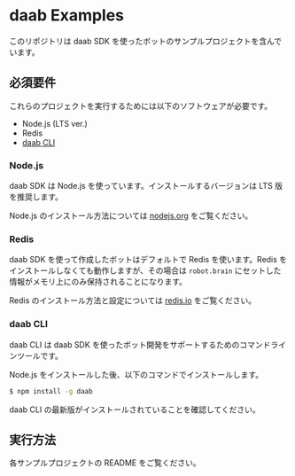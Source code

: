 # daab Examples
このリポジトリは daab SDK を使ったボットのサンプルプロジェクトを含んでいます。

## 必須要件
これらのプロジェクトを実行するためには以下のソフトウェアが必要です。
- Node.js (LTS ver.)
- Redis
- [daab CLI](https://github.com/lisb/daab)

### Node.js
daab SDK は Node.js を使っています。インストールするバージョンは LTS 版を推奨します。

Node.js のインストール方法については [nodejs.org](https://nodejs.org/) をご覧ください。

### Redis
daab SDK を使って作成したボットはデフォルトで Redis を使います。Redis をインストールしなくても動作しますが、その場合は `robot.brain` にセットした情報がメモリ上にのみ保持されることになります。

Redis のインストール方法と設定については [redis.io](https://redis.io/) をご覧ください。

### daab CLI
daab CLI は daab SDK を使ったボット開発をサポートするためのコマンドラインツールです。

Node.js をインストールした後、以下のコマンドでインストールします。
```sh
$ npm install -g daab
```

daab CLI の最新版がインストールされていることを確認してください。

## 実行方法
各サンプルプロジェクトの README をご覧ください。
